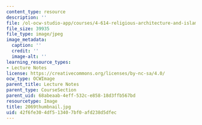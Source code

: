 ```yaml
---
content_type: resource
description: ''
file: /ol-ocw-studio-app/courses/4-614-religious-architecture-and-islamic-cultures-fall-2002/42f6fe304df513407bf0afd238d5dfec_2069thumbnail.jpg
file_size: 39935
file_type: image/jpeg
image_metadata:
  caption: ''
  credit: ''
  image-alt: ''
learning_resource_types:
- Lecture Notes
license: https://creativecommons.org/licenses/by-nc-sa/4.0/
ocw_type: OCWImage
parent_title: Lecture Notes
parent_type: CourseSection
parent_uid: 68abeaab-4eff-532c-e858-18d3ffb567bd
resourcetype: Image
title: 2069thumbnail.jpg
uid: 42f6fe30-4df5-1340-7bf0-afd238d5dfec
---
```

